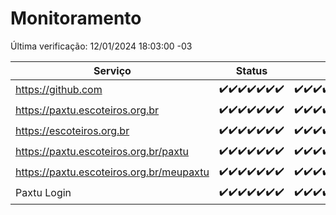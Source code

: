 # Monitoramento

Última verificação: 12/01/2024 18:03:00 -03

|Serviço|Status|Últimas 24h|
|---|---|---|
|https://github.com|<span title="2024-01-05: OK=24">✔️</span><span title="2024-01-06: OK=24">✔️</span><span title="2024-01-07: OK=24">✔️</span><span title="2024-01-08: OK=24">✔️</span><span title="2024-01-09: OK=23">✔️</span><span title="2024-01-10: OK=24">✔️</span><span title="2024-01-11: OK=21">✔️</span>|<span title="11/01/2024 18:05:00 -03 : 200">✔️</span><span title="11/01/2024 19:05:00 -03 : 200">✔️</span><span title="11/01/2024 20:06:00 -03 : 200">✔️</span><span title="11/01/2024 21:31:00 -03 : 200">✔️</span><span title="11/01/2024 22:49:00 -03 : 200">✔️</span><span title="11/01/2024 23:23:00 -03 : 200">✔️</span><span title="12/01/2024 00:07:00 -03 : 200">✔️</span><span title="12/01/2024 01:08:00 -03 : 200">✔️</span><span title="12/01/2024 02:06:00 -03 : 200">✔️</span><span title="12/01/2024 03:09:00 -03 : 200">✔️</span><span title="12/01/2024 04:06:00 -03 : 200">✔️</span><span title="12/01/2024 05:08:00 -03 : 200">✔️</span><span title="12/01/2024 06:06:00 -03 : 200">✔️</span><span title="12/01/2024 07:07:00 -03 : 200">✔️</span><span title="12/01/2024 08:04:00 -03 : 200">✔️</span><span title="12/01/2024 09:11:00 -03 : 200">✔️</span><span title="12/01/2024 10:09:00 -03 : 200">✔️</span><span title="12/01/2024 11:06:00 -03 : 200">✔️</span><span title="12/01/2024 12:03:00 -03 : 200">✔️</span><span title="12/01/2024 13:07:00 -03 : 200">✔️</span><span title="12/01/2024 14:04:00 -03 : 200">✔️</span><span title="12/01/2024 15:08:00 -03 : 200">✔️</span><span title="12/01/2024 16:03:00 -03 : 200">✔️</span><span title="12/01/2024 17:07:00 -03 : 200">✔️</span><span title="12/01/2024 18:03:00 -03 : 200">✔️</span>|
|https://paxtu.escoteiros.org.br|<span title="2024-01-05: OK=24">✔️</span><span title="2024-01-06: OK=24">✔️</span><span title="2024-01-07: OK=24">✔️</span><span title="2024-01-08: OK=24">✔️</span><span title="2024-01-09: OK=23">✔️</span><span title="2024-01-10: OK=24">✔️</span><span title="2024-01-11: OK=21">✔️</span>|<span title="11/01/2024 18:05:00 -03 : 200">✔️</span><span title="11/01/2024 19:05:00 -03 : 200">✔️</span><span title="11/01/2024 20:06:00 -03 : 200">✔️</span><span title="11/01/2024 21:31:00 -03 : 200">✔️</span><span title="11/01/2024 22:49:00 -03 : 200">✔️</span><span title="11/01/2024 23:23:00 -03 : 200">✔️</span><span title="12/01/2024 00:07:00 -03 : 200">✔️</span><span title="12/01/2024 01:08:00 -03 : 200">✔️</span><span title="12/01/2024 02:06:00 -03 : 200">✔️</span><span title="12/01/2024 03:09:00 -03 : 200">✔️</span><span title="12/01/2024 04:06:00 -03 : 200">✔️</span><span title="12/01/2024 05:08:00 -03 : 200">✔️</span><span title="12/01/2024 06:06:00 -03 : 200">✔️</span><span title="12/01/2024 07:07:00 -03 : 200">✔️</span><span title="12/01/2024 08:04:00 -03 : 200">✔️</span><span title="12/01/2024 09:11:00 -03 : 200">✔️</span><span title="12/01/2024 10:09:00 -03 : 200">✔️</span><span title="12/01/2024 11:06:00 -03 : 200">✔️</span><span title="12/01/2024 12:03:00 -03 : 200">✔️</span><span title="12/01/2024 13:07:00 -03 : 200">✔️</span><span title="12/01/2024 14:04:00 -03 : 200">✔️</span><span title="12/01/2024 15:08:00 -03 : 200">✔️</span><span title="12/01/2024 16:03:00 -03 : 200">✔️</span><span title="12/01/2024 17:07:00 -03 : 200">✔️</span><span title="12/01/2024 18:03:00 -03 : 200">✔️</span>|
|https://escoteiros.org.br|<span title="2024-01-05: OK=24">✔️</span><span title="2024-01-06: OK=24">✔️</span><span title="2024-01-07: OK=24">✔️</span><span title="2024-01-08: OK=24">✔️</span><span title="2024-01-09: OK=23">✔️</span><span title="2024-01-10: OK=24">✔️</span><span title="2024-01-11: OK=21">✔️</span>|<span title="11/01/2024 18:05:00 -03 : 200">✔️</span><span title="11/01/2024 19:05:00 -03 : 200">✔️</span><span title="11/01/2024 20:06:00 -03 : 200">✔️</span><span title="11/01/2024 21:31:00 -03 : 200">✔️</span><span title="11/01/2024 22:49:00 -03 : 200">✔️</span><span title="11/01/2024 23:23:00 -03 : 200">✔️</span><span title="12/01/2024 00:07:00 -03 : 200">✔️</span><span title="12/01/2024 01:08:00 -03 : 200">✔️</span><span title="12/01/2024 02:06:00 -03 : 200">✔️</span><span title="12/01/2024 03:09:00 -03 : 200">✔️</span><span title="12/01/2024 04:06:00 -03 : 200">✔️</span><span title="12/01/2024 05:08:00 -03 : 200">✔️</span><span title="12/01/2024 06:06:00 -03 : 200">✔️</span><span title="12/01/2024 07:07:00 -03 : 200">✔️</span><span title="12/01/2024 08:04:00 -03 : 200">✔️</span><span title="12/01/2024 09:11:00 -03 : 200">✔️</span><span title="12/01/2024 10:09:00 -03 : 200">✔️</span><span title="12/01/2024 11:06:00 -03 : 200">✔️</span><span title="12/01/2024 12:03:00 -03 : 200">✔️</span><span title="12/01/2024 13:07:00 -03 : 200">✔️</span><span title="12/01/2024 14:04:00 -03 : 200">✔️</span><span title="12/01/2024 15:08:00 -03 : 200">✔️</span><span title="12/01/2024 16:03:00 -03 : 200">✔️</span><span title="12/01/2024 17:07:00 -03 : 200">✔️</span><span title="12/01/2024 18:03:00 -03 : 200">✔️</span>|
|https://paxtu.escoteiros.org.br/paxtu|<span title="2024-01-05: OK=24">✔️</span><span title="2024-01-06: OK=24">✔️</span><span title="2024-01-07: OK=24">✔️</span><span title="2024-01-08: OK=24">✔️</span><span title="2024-01-09: OK=23">✔️</span><span title="2024-01-10: OK=24">✔️</span><span title="2024-01-11: OK=21">✔️</span>|<span title="11/01/2024 18:05:00 -03 : 200">✔️</span><span title="11/01/2024 19:05:00 -03 : 200">✔️</span><span title="11/01/2024 20:06:00 -03 : 200">✔️</span><span title="11/01/2024 21:31:00 -03 : 200">✔️</span><span title="11/01/2024 22:49:00 -03 : 200">✔️</span><span title="11/01/2024 23:23:00 -03 : 200">✔️</span><span title="12/01/2024 00:07:00 -03 : 200">✔️</span><span title="12/01/2024 01:08:00 -03 : 200">✔️</span><span title="12/01/2024 02:06:00 -03 : 200">✔️</span><span title="12/01/2024 03:09:00 -03 : 200">✔️</span><span title="12/01/2024 04:06:00 -03 : 200">✔️</span><span title="12/01/2024 05:08:00 -03 : 200">✔️</span><span title="12/01/2024 06:06:00 -03 : 200">✔️</span><span title="12/01/2024 07:07:00 -03 : 200">✔️</span><span title="12/01/2024 08:04:00 -03 : 200">✔️</span><span title="12/01/2024 09:11:00 -03 : 200">✔️</span><span title="12/01/2024 10:09:00 -03 : 200">✔️</span><span title="12/01/2024 11:06:00 -03 : 200">✔️</span><span title="12/01/2024 12:03:00 -03 : 200">✔️</span><span title="12/01/2024 13:07:00 -03 : 200">✔️</span><span title="12/01/2024 14:04:00 -03 : 200">✔️</span><span title="12/01/2024 15:08:00 -03 : 200">✔️</span><span title="12/01/2024 16:03:00 -03 : 200">✔️</span><span title="12/01/2024 17:07:00 -03 : 200">✔️</span><span title="12/01/2024 18:03:00 -03 : 200">✔️</span>|
|https://paxtu.escoteiros.org.br/meupaxtu|<span title="2024-01-05: OK=24">✔️</span><span title="2024-01-06: OK=24">✔️</span><span title="2024-01-07: OK=24">✔️</span><span title="2024-01-08: OK=24">✔️</span><span title="2024-01-09: OK=23">✔️</span><span title="2024-01-10: OK=24">✔️</span><span title="2024-01-11: OK=21">✔️</span>|<span title="11/01/2024 18:05:00 -03 : 200">✔️</span><span title="11/01/2024 19:05:00 -03 : 200">✔️</span><span title="11/01/2024 20:06:00 -03 : 200">✔️</span><span title="11/01/2024 21:31:00 -03 : 200">✔️</span><span title="11/01/2024 22:49:00 -03 : 200">✔️</span><span title="11/01/2024 23:23:00 -03 : 200">✔️</span><span title="12/01/2024 00:07:00 -03 : 200">✔️</span><span title="12/01/2024 01:08:00 -03 : 200">✔️</span><span title="12/01/2024 02:06:00 -03 : 200">✔️</span><span title="12/01/2024 03:09:00 -03 : 200">✔️</span><span title="12/01/2024 04:06:00 -03 : 200">✔️</span><span title="12/01/2024 05:08:00 -03 : 200">✔️</span><span title="12/01/2024 06:06:00 -03 : 200">✔️</span><span title="12/01/2024 07:07:00 -03 : 200">✔️</span><span title="12/01/2024 08:04:00 -03 : 200">✔️</span><span title="12/01/2024 09:11:00 -03 : 200">✔️</span><span title="12/01/2024 10:09:00 -03 : 200">✔️</span><span title="12/01/2024 11:06:00 -03 : 200">✔️</span><span title="12/01/2024 12:03:00 -03 : 200">✔️</span><span title="12/01/2024 13:07:00 -03 : 200">✔️</span><span title="12/01/2024 14:04:00 -03 : 200">✔️</span><span title="12/01/2024 15:08:00 -03 : 200">✔️</span><span title="12/01/2024 16:03:00 -03 : 200">✔️</span><span title="12/01/2024 17:07:00 -03 : 200">✔️</span><span title="12/01/2024 18:03:00 -03 : 200">✔️</span>|
|Paxtu Login|<span title="2024-01-05: OK=24">✔️</span><span title="2024-01-06: OK=24">✔️</span><span title="2024-01-07: OK=24">✔️</span><span title="2024-01-08: OK=24">✔️</span><span title="2024-01-09: OK=23">✔️</span><span title="2024-01-10: OK=24">✔️</span><span title="2024-01-11: OK=21">✔️</span>|<span title="11/01/2024 18:05:00 -03 : 200">✔️</span><span title="11/01/2024 19:05:00 -03 : 200">✔️</span><span title="11/01/2024 20:06:00 -03 : 200">✔️</span><span title="11/01/2024 21:31:00 -03 : 200">✔️</span><span title="11/01/2024 22:49:00 -03 : 200">✔️</span><span title="11/01/2024 23:23:00 -03 : 200">✔️</span><span title="12/01/2024 00:07:00 -03 : 200">✔️</span><span title="12/01/2024 01:08:00 -03 : 200">✔️</span><span title="12/01/2024 02:06:00 -03 : 200">✔️</span><span title="12/01/2024 03:09:00 -03 : 200">✔️</span><span title="12/01/2024 04:06:00 -03 : 200">✔️</span><span title="12/01/2024 05:08:00 -03 : 200">✔️</span><span title="12/01/2024 06:06:00 -03 : 200">✔️</span><span title="12/01/2024 07:07:00 -03 : 200">✔️</span><span title="12/01/2024 08:04:00 -03 : 200">✔️</span><span title="12/01/2024 09:11:00 -03 : 200">✔️</span><span title="12/01/2024 10:09:00 -03 : 200">✔️</span><span title="12/01/2024 11:06:00 -03 : 200">✔️</span><span title="12/01/2024 12:03:00 -03 : 200">✔️</span><span title="12/01/2024 13:07:00 -03 : 200">✔️</span><span title="12/01/2024 14:04:00 -03 : 200">✔️</span><span title="12/01/2024 15:08:00 -03 : 200">✔️</span><span title="12/01/2024 16:03:00 -03 : 200">✔️</span><span title="12/01/2024 17:07:00 -03 : 200">✔️</span><span title="12/01/2024 18:03:00 -03 : 200">✔️</span>|

